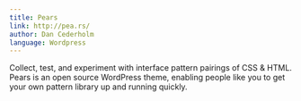 ```yaml
---
title: Pears
link: http://pea.rs/
author: Dan Cederholm
language: Wordpress
---
```

Collect, test, and experiment with interface pattern pairings of CSS & HTML. Pears is an open source WordPress theme, enabling people like you to get your own pattern library up and running quickly.